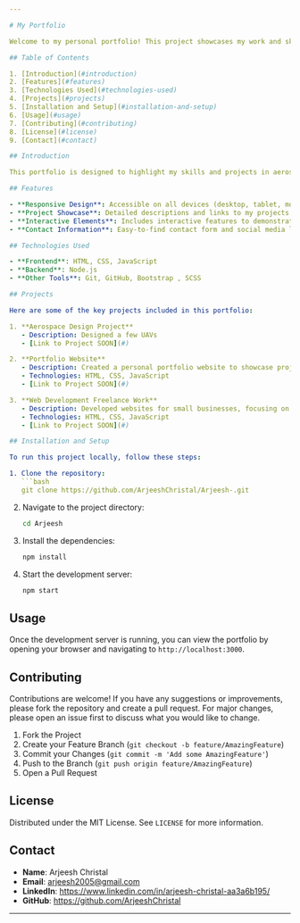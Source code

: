 ```yaml
---

# My Portfolio

Welcome to my personal portfolio! This project showcases my work and skills in aerospace engineering and web development. Below, you will find information about the features of the portfolio, how to navigate it, and some of the key projects included.

## Table of Contents

1. [Introduction](#introduction)
2. [Features](#features)
3. [Technologies Used](#technologies-used)
4. [Projects](#projects)
5. [Installation and Setup](#installation-and-setup)
6. [Usage](#usage)
7. [Contributing](#contributing)
8. [License](#license)
9. [Contact](#contact)

## Introduction

This portfolio is designed to highlight my skills and projects in aerospace engineering and web development. It includes various projects that I have worked on during my studies and freelance work, showcasing my abilities in both fields.

## Features

- **Responsive Design**: Accessible on all devices (desktop, tablet, mobile).
- **Project Showcase**: Detailed descriptions and links to my projects.
- **Interactive Elements**: Includes interactive features to demonstrate my web development skills.
- **Contact Information**: Easy-to-find contact form and social media links.

## Technologies Used

- **Frontend**: HTML, CSS, JavaScript
- **Backend**: Node.js
- **Other Tools**: Git, GitHub, Bootstrap , SCSS

## Projects

Here are some of the key projects included in this portfolio:

1. **Aerospace Design Project**
   - Description: Designed a few UAVs
   - [Link to Project SOON](#)

2. **Portfolio Website**
   - Description: Created a personal portfolio website to showcase projects and skills.
   - Technologies: HTML, CSS, JavaScript
   - [Link to Project SOON](#)

3. **Web Development Freelance Work**
   - Description: Developed websites for small businesses, focusing on responsive design and user experience.
   - Technologies: HTML, CSS, JavaScript
   - [Link to Project SOON](#)

## Installation and Setup

To run this project locally, follow these steps:

1. Clone the repository:
   ```bash
   git clone https://github.com/ArjeeshChristal/Arjeesh-.git
   ```
2. Navigate to the project directory:
   ```bash
   cd Arjeesh
   ```
3. Install the dependencies:
   ```bash
   npm install
   ```
4. Start the development server:
   ```bash
   npm start
   ```

## Usage

Once the development server is running, you can view the portfolio by opening your browser and navigating to `http://localhost:3000`.

## Contributing

Contributions are welcome! If you have any suggestions or improvements, please fork the repository and create a pull request. For major changes, please open an issue first to discuss what you would like to change.

1. Fork the Project
2. Create your Feature Branch (`git checkout -b feature/AmazingFeature`)
3. Commit your Changes (`git commit -m 'Add some AmazingFeature'`)
4. Push to the Branch (`git push origin feature/AmazingFeature`)
5. Open a Pull Request

## License

Distributed under the MIT License. See `LICENSE` for more information.

## Contact

- **Name**: Arjeesh Christal
- **Email**: arjeesh2005@gmail.com
- **LinkedIn**: https://www.linkedin.com/in/arjeesh-christal-aa3a6b195/
- **GitHub**: https://github.com/ArjeeshChristal

---
```

